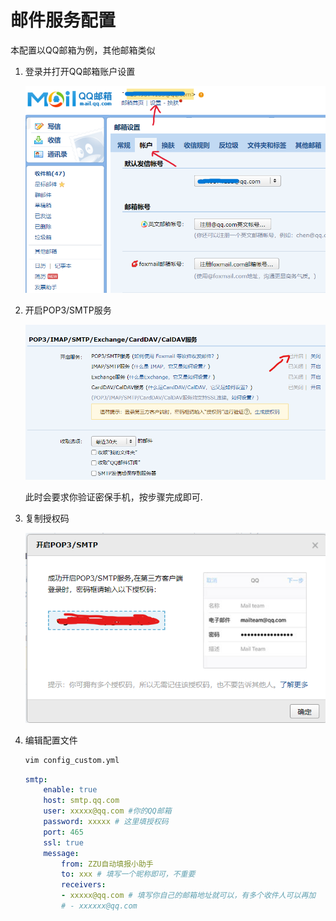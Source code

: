 # 邮件服务配置

本配置以QQ邮箱为例，其他邮箱类似

1. 登录并打开QQ邮箱账户设置

    ![登录并打开QQ邮箱账户设置](./image/mail-step-1.png)

2. 开启POP3/SMTP服务

    ![开启POP3/SMTP服务](./image/mail-step-2.png)

    此时会要求你验证密保手机，按步骤完成即可.

3. 复制授权码

    ![复制授权码](./image/mail-step-3.png)

4. 编辑配置文件

    ```bash
    vim config_custom.yml
    ```

    ```yaml
    smtp:
        enable: true
        host: smtp.qq.com
        user: xxxxx@qq.com #你的QQ邮箱
        password: xxxxx # 这里填授权码
        port: 465
        ssl: true
        message:
            from: ZZU自动填报小助手
            to: xxx # 填写一个昵称即可，不重要
            receivers:
            - xxxxx@qq.com # 填写你自己的邮箱地址就可以，有多个收件人可以再加
            # - xxxxxx@qq.com
    ```
